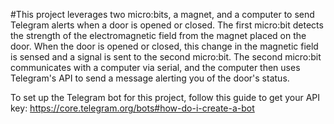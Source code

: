 #This project leverages two micro:bits, a magnet, and a computer to send Telegram alerts when a door is opened or closed. The first micro:bit detects the strength of the electromagnetic field from the magnet placed on the door. When the door is opened or closed, this change in the magnetic field is sensed and a signal is sent to the second micro:bit. The second micro:bit communicates with a computer via serial, and the computer then uses Telegram's API to send a message alerting you of the door's status.

To set up the Telegram bot for this project, follow this guide to get your API key: https://core.telegram.org/bots#how-do-i-create-a-bot
